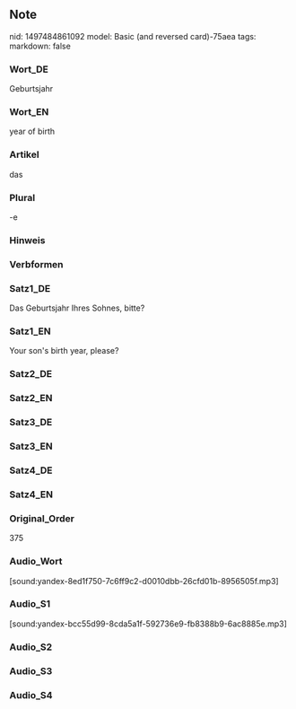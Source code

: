 ## Note
nid: 1497484861092
model: Basic (and reversed card)-75aea
tags: 
markdown: false

### Wort_DE
Geburtsjahr

### Wort_EN
year of birth

### Artikel
das

### Plural
-e

### Hinweis


### Verbformen


### Satz1_DE
Das Geburtsjahr Ihres Sohnes, bitte?

### Satz1_EN
Your son's birth year, please?

### Satz2_DE


### Satz2_EN


### Satz3_DE


### Satz3_EN


### Satz4_DE


### Satz4_EN


### Original_Order
375

### Audio_Wort
[sound:yandex-8ed1f750-7c6ff9c2-d0010dbb-26cfd01b-8956505f.mp3]

### Audio_S1
[sound:yandex-bcc55d99-8cda5a1f-592736e9-fb8388b9-6ac8885e.mp3]

### Audio_S2


### Audio_S3


### Audio_S4


